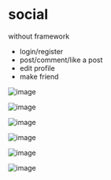 # social
without framework 

- login/register
- post/comment/like a post
- edit profile
- make friend

![image](https://user-images.githubusercontent.com/25612169/82286980-4d257c80-99c9-11ea-8ff0-af0efa643c7e.png)

![image](https://user-images.githubusercontent.com/25612169/82287020-6d553b80-99c9-11ea-99a4-93e86ff21d19.png)

![image](https://user-images.githubusercontent.com/25612169/82287051-7ba35780-99c9-11ea-9173-d6c87cc57a2b.png)

![image](https://user-images.githubusercontent.com/25612169/82287067-852cbf80-99c9-11ea-9741-9591b90c254b.png)

![image](https://user-images.githubusercontent.com/25612169/82287096-937adb80-99c9-11ea-87c4-e1ca51c3dc3d.png)

![image](https://user-images.githubusercontent.com/25612169/82287169-c45b1080-99c9-11ea-8f50-2f218e1dee26.png)
